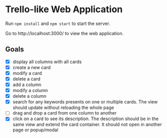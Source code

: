 # Trello-like Web Application

Run `npm install` and `npm start` to start the server.

Go to http://localhost:3000/ to view the web application.

## Goals

- [x] display all columns with all cards
- [x] create a new card
- [x] modify a card
- [x] delete a card
- [x] add a column
- [x] modify a column
- [x] delete a column
- [x] search for any keywords presents on one or multiple cards. The view should update without reloading the whole page
- [ ] drag and drop a card from one column to another
- [x] click on a card to see its description. The description should be in the same view and extend the card container. It should not open in another page or popup/modal